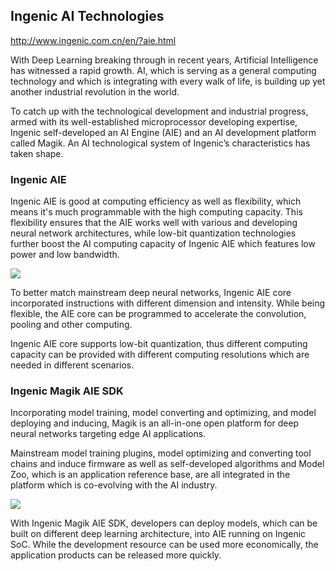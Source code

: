 Ingenic AI Technologies
-----------------------
http://www.ingenic.com.cn/en/?aie.html

With Deep Learning breaking through in recent years, Artificial Intelligence has 
witnessed a rapid growth. AI, which is serving as a general computing technology 
and which is integrating with every walk of life, is building up yet another industrial
revolution in the world.

To catch up with the technological development and industrial progress, armed with 
its well-established microprocessor developing expertise, Ingenic self-developed 
an AI Engine (AIE) and an AI development platform called Magik. An AI technological
system of Ingenic’s characteristics has taken shape.

### Ingenic AIE

Ingenic AIE is good at computing efficiency as well as flexibility, which means 
it's much programmable with the high computing capacity. This flexibility ensures
that the AIE works well with various and developing neural network architectures,
while low-bit quantization technologies further boost the AI computing capacity of
Ingenic AIE which features low power and low bandwidth.

![](../pix/aie1.png)

To better match mainstream deep neural networks, Ingenic AIE core incorporated 
instructions with different dimension and intensity. While being flexible, the
AIE core can be programmed to accelerate the convolution, pooling and other computing.

Ingenic AIE core supports low-bit quantization, thus different computing capacity
can be provided with different computing resolutions which are needed in different
scenarios.

### Ingenic Magik AIE SDK

Incorporating model training, model converting and optimizing, and model deploying 
and inducing, Magik is an all-in-one open platform for deep neural networks targeting
edge AI applications.

Mainstream model training plugins, model optimizing and converting tool chains and 
induce firmware as well as self-developed algorithms and Model Zoo, which is an application
reference base, are all integrated in the platform which is co-evolving with the AI industry.

![](../pix/aie2.png)

With Ingenic Magik AIE SDK, developers can deploy models, which can be built on different
deep learning architecture, into AIE running on Ingenic SoC. While the development resource
can be used more economically, the application products can be released more quickly.
